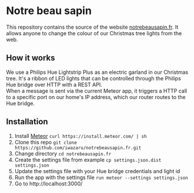 # Notre beau sapin

This repository contains the source of the website
[notrebeausapin.fr](http://www.notrebeausapin.fr). It allows anyone to change
the colour of our Christmas tree lights from the web.

## How it works

We use a Philips Hue Lightstrip Plus as an electric garland in our Christmas
tree. It's a ribbon of LED lights that can be controlled through the Philips Hue
bridge over HTTP with a REST API.  
When a message is sent via the current Meteor app, it triggers a HTTP call to a
specific port on our home's IP address, which our router routes to the Hue
bridge.

## Installation

1. Install [Meteor](https://www.meteor.com/) `curl https://install.meteor.com/ | sh`
2. Clone this repo `git clone https://github.com/iwazaru/notrebeausapin.fr.git`
3. Change directory `cd notrebeausapin.fr`
4. Create the settings file from example `cp settings.json.dist settings.json`
5. Update the settings file with your Hue bridge credentials and light id
4. Run the app with the settings file `run meteor --settings settings.json`
5. Go to http://localhost:3000/
